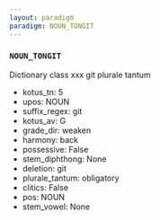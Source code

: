 ```yaml
---
layout: paradigm
paradigm: NOUN_TONGIT
---
```

### ` NOUN_TONGIT `

Dictionary class xxx git plurale tantum
* kotus_tn: 5
* upos: NOUN
* suffix_regex: git
* kotus_av: G
* grade_dir: weaken
* harmony: back
* possessive: False
* stem_diphthong: None
* deletion: git
* plurale_tantum: obligatory
* clitics: False
* pos: NOUN
* stem_vowel: None

